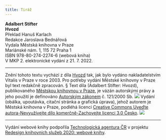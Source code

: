 ```yaml
---
title: Tiráž
---
```


**Adalbert Stifter    
Hvozd**  
Překlad Hanuš Karlach  
Redakce Jaroslava Bednářová  
Vydala Městská knihovna v Praze  
Mariánské nám. 1, 115 72 Praha 1  
ISBN 978-80-274-2274-6 (webová kniha)  
V MKP 2. elektronické vydání z 21. 7. 2022.

***

Znění tohoto textu vychází z díla [Hvozd](https://search.mlp.cz/cz/titul/hvozd/2363975/#book-content) tak, jak bylo vydáno nakladatelstvím Vitalis v Praze v roce 2003. Pro potřeby vydání Městské knihovny v Praze byl text redakčně zpracován.
§
Text díla (Adalbert Stifter: Hvozd), publikovaného [Městskou knihovnou v Praze](https://www.mlp.cz/cz/), je vázán autorskými právy a jeho použití je definováno [Autorským zákonem](https://www.mkcr.cz/predpisy-zakonu-709.html) č. 121/2000 Sb.
![](../Images/image001.jpg)
Vydání (obálka, upoutávka, citační stránka a grafická úprava), jehož autorem je Městská knihovna v Praze, podléhá licenci [Creative Commons Uveďte autora-Nevyužívejte dílo komerčně-Zachovejte licenci 3.0 Česko](https://creativecommons.org/licenses/by-nc-sa/3.0/cz/).
![](../Images/image002.jpg)

***

Vydání webové knihy podpořila [Technologická agentura ČR](https://www.tacr.cz/) v projektu [Redesign knihovních služeb 2020: webové knihy](https://starfos.tacr.cz/cs/project/TL04000391).